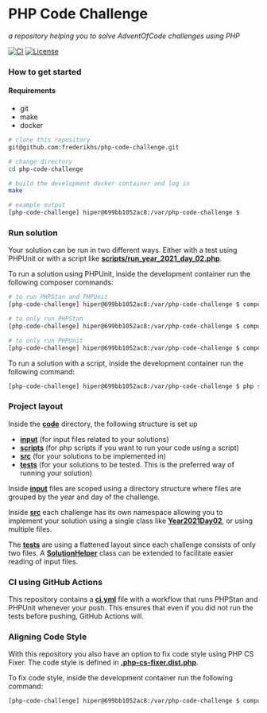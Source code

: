 # PHP Code Challenge

*a repository helping you to solve AdventOfCode challenges using PHP*

[![CI](https://github.com/frederikhs/php-code-challenge/actions/workflows/ci.yml/badge.svg?branch=main)](https://github.com/frederikhs/php-code-challenge/actions/workflows/ci.yml)
[![License](https://img.shields.io/github/license/frederikhs/php-code-challenge)](LICENSE)

### How to get started

#### Requirements
- git
- make
- docker

```bash
# clone this repository
git@github.com:frederikhs/php-code-challenge.git

# change directory
cd php-code-challenge

# build the development docker container and log in
make

# example output
[php-code-challenge] hiper@699bb1052ac8:/var/php-code-challenge $
```

### Run solution
Your solution can be run in two different ways. Either with a test using PHPUnit or with a script like [**scripts/run_year_2021_day_02.php**](code/scripts/run_year_2021_day_02.php).

To run a solution using PHPUnit, inside the development container run the following composer commands:

```bash
# to run PHPStan and PHPUnit
[php-code-challenge] hiper@699bb1052ac8:/var/php-code-challenge $ composer test

# to only run PHPStan
[php-code-challenge] hiper@699bb1052ac8:/var/php-code-challenge $ composer phpstan

# to only run PHPUnit
[php-code-challenge] hiper@699bb1052ac8:/var/php-code-challenge $ composer phpunit
```

To run a solution with a script, inside the development container run the following command:

```bash
[php-code-challenge] hiper@699bb1052ac8:/var/php-code-challenge $ php scripts/run_year_2021_day_02.php 
```

### Project layout

Inside the [**code**](code) directory, the following structure is set up
- [**input**](code/input) (for input files related to your solutions)
- [**scripts**](code/scripts) (for php scripts if you want to run your code using a script)
- [**src**](code/src) (for your solutions to be implemented in)
- [**tests**](code/tests) (for your solutions to be tested. This is the preferred way of running your solution)

Inside [**input**](code/input) files are scoped using a directory structure where files are grouped by the year and day of the challenge.

Inside [**src**](code/src) each challenge has its own namespace allowing you to implement your solution using a single class like [**Year2021Day02**](code/src/Year2021Day02/Solution.php), or using multiple files.

The [**tests**](code/tests) are using a flattened layout since each challenge consists of only two files. A [**SolutionHelper**](code/tests/lib/SolutionHelper.php) class can be extended to facilitate easier reading of input files. 

### CI using GitHub Actions

This repository contains a [**ci.yml**](.github/workflows/ci.yml) file with a workflow that runs PHPStan and PHPUnit whenever your push. This ensures that even if you did not run the tests before pushing, GitHub Actions will.

### Aligning Code Style

With this repository you also have an option to fix code style using PHP CS Fixer. The code style is defined in [**.php-cs-fixer.dist.php**](code/.php-cs-fixer.dist.php).

To fix code style, inside the development container run the following command:

```bash
[php-code-challenge] hiper@699bb1052ac8:/var/php-code-challenge $ composer fix
```
